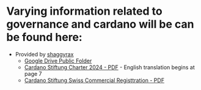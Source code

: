 # Varying information related to governance and cardano will be can be found here:

- Provided by [shaggyrax](https://x.com/shaggyrax)
  - [Google Drive Public Folder](https://drive.google.com/drive/folders/1ciZ1d6Y4zm3f-zrD9uiPc3OhK0_a64Tm)
  - [Cardano Stiftung Charter 2024 - PDF](https://github.com/st8tikratio/Cardano_Con_and_Gov/blob/main/unlisted/unl-docs/CF%20Charter%202024.pdf) - English translation begins at page 7
  - [Cardano Stiftung Swiss Commercial Registtration - PDF](https://github.com/st8tikratio/Cardano_Con_and_Gov/blob/main/unlisted/unl-docs/CHE-184.477.354.pdf)
